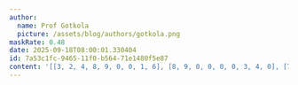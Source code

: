 ```yaml
---
author:
  name: Prof Gotkola
  picture: /assets/blog/authors/gotkola.png
maskRate: 0.48
date: 2025-09-18T08:00:01.330404
id: 7a53c1fc-9465-11f0-b564-71e1480f5e87
content: '[[3, 2, 4, 8, 9, 0, 0, 1, 6], [8, 9, 0, 0, 0, 0, 3, 4, 0], [7, 0, 0, 0, 0, 3, 9, 0, 2], [1, 8, 0, 6, 0, 9, 2, 0, 7], [0, 0, 0, 7, 2, 0, 5, 6, 0], [6, 7, 2, 5, 0, 8, 1, 9, 4], [5, 0, 0, 0, 0, 0, 8, 7, 1], [0, 0, 0, 0, 0, 4, 0, 5, 9], [9, 0, 0, 0, 5, 0, 4, 0, 0]]'
---
```

